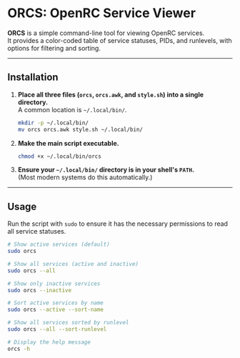 # ORCS: OpenRC Service Viewer

**ORCS** is a simple command-line tool for viewing OpenRC services.  
It provides a color-coded table of service statuses, PIDs, and runlevels, with options for filtering and sorting.

---

## Installation

1. **Place all three files (`orcs`, `orcs.awk`, and `style.sh`) into a single directory.**  
   A common location is `~/.local/bin/`.

   ```sh
   mkdir -p ~/.local/bin/
   mv orcs orcs.awk style.sh ~/.local/bin/
   ```

2. **Make the main script executable.**

   ```sh
   chmod +x ~/.local/bin/orcs
   ```

3. **Ensure your `~/.local/bin/` directory is in your shell's `PATH`.**  
   (Most modern systems do this automatically.)

---

## Usage

Run the script with `sudo` to ensure it has the necessary permissions to read all service statuses.

```sh
# Show active services (default)
sudo orcs

# Show all services (active and inactive)
sudo orcs --all

# Show only inactive services
sudo orcs --inactive

# Sort active services by name
sudo orcs --active --sort-name

# Show all services sorted by runlevel
sudo orcs --all --sort-runlevel

# Display the help message
orcs -h

```
